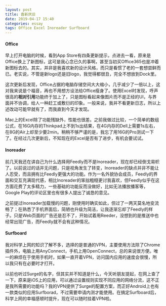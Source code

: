 ```yaml
---
layout: post
title: 喜新厌旧
date: 2019-04-17 15:40
categories: essay
tags: Office Excel Inoreader Surfboard
---
```


#### Office

早上打开电脑的时候，看到App Store有四条更新提示，点进去一看，原来是Office换上了新图标，这可是我心念已久的事啊，甚至当初买Office365也是冲着新图标去的。其实，并非是我喜欢新的设计风格，而只是看惯了老的一套想尝鲜而已。老实说，不管是新logo还是旧logo，我觉得都很丑，完全不想放到Dock里。

这次更新后发现，Office占据的电脑存储空间大大缩小，几乎减少了一倍以上，这对我来说是个福音，再也不用想方设法给Office瘦身了。使用Excel时发现，呼声很高的**相对引用**功能终于加上了，只是图标看起来像图片而不是正经的UI，与界面并不协调，给人一种赶工或敷衍的印象。一般来说，我并不看更新日志，所以上述改动可能早就有了，而我直到今天才发现。

Mac上的Excel除了功能残缺外，性能也很差。之前我做过比较，一个简单的数组公式，在16G内存的Thinkpad上不到1s出结果，在4G内存的Dell上需要1s左右，在8G的Air上却至少要2min。稍稍不够严谨的是，我忘了用16G的Pro测试一下了。在经过几次更新后，不知现在的Excel是否有了进步，有机会要试试。

#### Inoreader

前几天我还在讲自己为什么选择用Feedly而不是Inoreader，现在却已经倒戈易帜了。以前说过的话并无问题，只是视角发生了转变，Inoreader的缺点并非不能让人忍受，而且拥有比Feedly更强大的功能。作为一名外貌协会成员，Feedly的界面和交互充满现代感，相比Inoreader的笨拙粗糙更讨我喜欢，但Feedly似乎在这方面花费了太多精力，一些基础的功能反而没做好，比如无法播放播客等，Google Play的评论区里也有很多人提出了诚恳的意见。

之前提过Inoreader加载慢的问题，刚使用时确实如此，但过了一两天莫名地变流畅了；在熟悉了手机界面后，简陋也升级为简洁，让我逐渐忘却了Feedly的样子。只是Web页面的广告还是忍不了，开始试着用Reeder，没想到的是推送中也经常出现广告，而Feedly就不会有这种情况。

#### Surfboard

我对科学上网的知识了解不多，选择的是普通的VPN，主要使用方法除了Chrome插件外，电脑上用AnyConnect，手机上用OpenConnect，总的来说很方便。唯一的麻烦在于使用手机时，如果一直开着VPN，访问国内应用的速度会很慢，所以我只有在必要时才打开。

以前也听过Surge的名字，但其实并不知道是什么，今天听朋友提起，在网上查了一下，原来是iOS上的应用，可以通过设置规则实现不同应用的网络分流，这不正是我所需要的功能吗？我的VPN提供了Surge的配置方案，而正好Android上也有一款类似的应用Surfborad，不过需要申请内测才能使用。在搞定Surfboard后，科学上网的幸福感顿时提升，现在可以随时挂着VPN啦。

